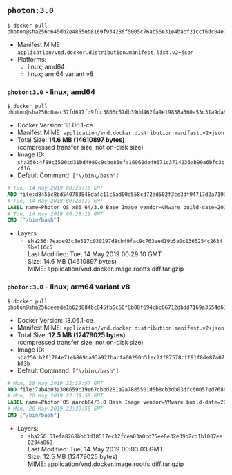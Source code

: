 ## `photon:3.0`

```console
$ docker pull photon@sha256:645db2e4855eb8169f934286f5005c76ab56e31e4bacf21ccf6dc04e764a8a5e
```

-	Manifest MIME: `application/vnd.docker.distribution.manifest.list.v2+json`
-	Platforms:
	-	linux; amd64
	-	linux; arm64 variant v8

### `photon:3.0` - linux; amd64

```console
$ docker pull photon@sha256:0aac57fd697fd9fdc3806c57db39dd462fa9e19838a560a53c31a9da8871acf0
```

-	Docker Version: 18.06.1-ce
-	Manifest MIME: `application/vnd.docker.distribution.manifest.v2+json`
-	Total Size: **14.6 MB (14610897 bytes)**  
	(compressed transfer size, not on-disk size)
-	Image ID: `sha256:4f80c3500cd31bd4989c9cbe85efa16960de49671c3714236ab99a6bfc3bcf16`
-	Default Command: `["\/bin\/bash"]`

```dockerfile
# Tue, 14 May 2019 00:28:18 GMT
ADD file:d8455c8bd540783848da4c11c5ad00d558cd72ad502f3ce3df94717d2a71994f in / 
# Tue, 14 May 2019 00:28:19 GMT
LABEL name=Photon OS x86_64/3.0 Base Image vendor=VMware build-date=20190512
# Tue, 14 May 2019 00:28:19 GMT
CMD ["/bin/bash"]
```

-	Layers:
	-	`sha256:7eade93c5e517c030197d8cb49fac9c763eed19b5a0c1365254c26349be116c5`  
		Last Modified: Tue, 14 May 2019 00:29:10 GMT  
		Size: 14.6 MB (14610897 bytes)  
		MIME: application/vnd.docker.image.rootfs.diff.tar.gzip

### `photon:3.0` - linux; arm64 variant v8

```console
$ docker pull photon@sha256:eeade1b62d884bc845fb5c60f8b08f694cbc66712dbdd7169a3554d61f264292
```

-	Docker Version: 18.06.1-ce
-	Manifest MIME: `application/vnd.docker.distribution.manifest.v2+json`
-	Total Size: **12.5 MB (12479025 bytes)**  
	(compressed transfer size, not on-disk size)
-	Image ID: `sha256:b2f1784e71eb869ba93a92fbacfa00290b51ec2ff87578cff91f8de87a07bf3b`
-	Default Command: `["\/bin\/bash"]`

```dockerfile
# Mon, 20 May 2019 22:39:57 GMT
ADD file:7ab4b03a306659c19e67cbbd281a2a7885501d5b8cb3db03dfc60057ed768814 in / 
# Mon, 20 May 2019 22:39:58 GMT
LABEL name=Photon OS aarch64/3.0 Base Image vendor=VMware build-date=20190512
# Mon, 20 May 2019 22:39:58 GMT
CMD ["/bin/bash"]
```

-	Layers:
	-	`sha256:51efa8268bbb3d18517ec12fcea03a0cd75ee8e32e39b2cd1b1007ee0294a868`  
		Last Modified: Tue, 14 May 2019 00:03:03 GMT  
		Size: 12.5 MB (12479025 bytes)  
		MIME: application/vnd.docker.image.rootfs.diff.tar.gzip
